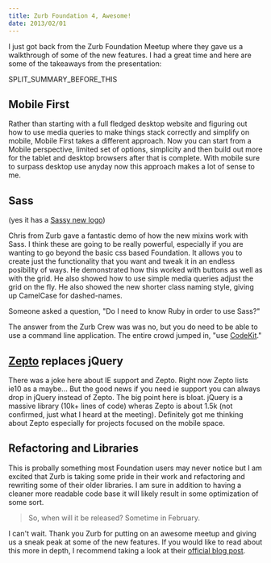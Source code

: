 ```yaml
---
title: Zurb Foundation 4, Awesome!
date: 2013/02/01
---
```


I just got back from the Zurb Foundation Meetup where they gave us a walkthrough of some of the new features. I had a great time and here are some of the takeaways from the presentation:

SPLIT\_SUMMARY\_BEFORE\_THIS



## Mobile First





Rather than starting with a full fledged desktop website and figuring out how to use media queries to make things stack correctly and simplify on mobile, Mobile First takes a different approach. Now you can start from a Mobile perspective, limited set of options, simplicity and then build out more for the tablet and desktop browsers after that is complete. With mobile sure to surpass desktop use anyday now this approach makes a lot of sense to me.





## Sass





(yes it has a [Sassy new logo](http://dribbble.com/shots/760641-Getting-Sassy-Final-Logo))





Chris from Zurb gave a fantastic demo of how the new mixins work with Sass. I think these are going to be really powerful, especially if you are wanting to go beyond the basic css based Foundation. It allows you to create just the functionality that you want and tweak it in an endless posibility of ways. He demonstrated how this worked with buttons as well as with the grid. He also showed how to use simple media queries adjust the grid on the fly. He also showed the new shorter class naming style, giving up CamelCase for dashed-names.





Someone asked a question, "Do I need to know Ruby in order to use Sass?"





The answer from the Zurb Crew was was no, but you do need to be able to use a command line application. The entire crowd jumped in, "use [CodeKit](http://incident57.com/codekit/)."





## [Zepto](http://zeptojs.com/) replaces jQuery











There was a joke here about IE support and Zepto. Right now Zepto lists ie10 as a maybe... But the good news if you need ie support you can always drop in jQuery instead of Zepto. The big point here is bloat. jQuery is a massive library (10k+ lines of code) wheras Zepto is about 1.5k (not confirmed, just what I heard at the meeting). Definitely got me thinking about Zepto especially for projects focused on the mobile space.





##  Refactoring and Libraries





This is probally something most Foundation users may never notice but I am excited that Zurb is taking some pride in their work and refactoring and rewriting some of their older libraries. I am sure in addition to having a cleaner more readable code base it will likely result in some optimization of some sort.





> So, when will it be released? Sometime in February.





I can't wait. Thank you Zurb for putting on an awesome meetup and giving us a sneak peak at some of the new features. If you would like to read about this more in depth, I recommend taking a look at their [official blog post](http://zurb.com/article/1152/coding-smarter-the-why-of-foundation-4).
